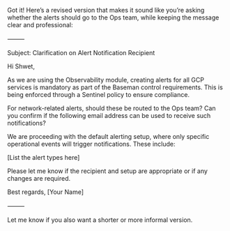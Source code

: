 Got it! Here’s a revised version that makes it sound like you’re asking whether the alerts should go to the Ops team, while keeping the message clear and professional:

⸻

Subject: Clarification on Alert Notification Recipient

Hi Shwet,

As we are using the Observability module, creating alerts for all GCP services is mandatory as part of the Baseman control requirements. This is being enforced through a Sentinel policy to ensure compliance.

For network-related alerts, should these be routed to the Ops team? Can you confirm if the following email address can be used to receive such notifications?

We are proceeding with the default alerting setup, where only specific operational events will trigger notifications. These include:

[List the alert types here]

Please let me know if the recipient and setup are appropriate or if any changes are required.

Best regards,
[Your Name]

⸻

Let me know if you also want a shorter or more informal version.

